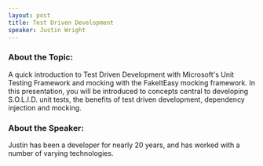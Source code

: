```yaml
---
layout: post
title: Test Driven Development
speaker: Justin Wright
---
```


### About the Topic: 
A quick introduction to Test Driven Development with Microsoft's Unit Testing Framework and mocking with the FakeItEasy mocking framework. In this presentation, you will be introduced to concepts central to developing S.O.L.I.D. unit tests, the benefits of test driven development, dependency injection and mocking.

### About the Speaker:
Justin has been a developer for nearly 20 years, and has worked with a number of varying technologies.